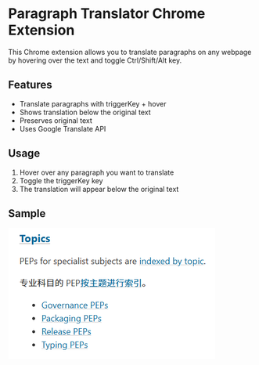 # Paragraph Translator Chrome Extension

This Chrome extension allows you to translate paragraphs on any webpage by hovering over the text and toggle Ctrl/Shift/Alt key.

## Features

- Translate paragraphs with triggerKey + hover
- Shows translation below the original text
- Preserves original text
- Uses Google Translate API

## Usage

1. Hover over any paragraph you want to translate
2. Toggle the triggerKey key
3. The translation will appear below the original text

## Sample

![](./image.png)